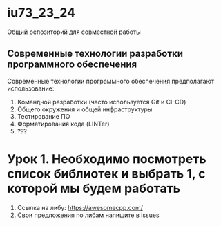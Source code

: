 # iu73_23_24
Общий репозиторий для совместной работы
## Современные технологии разработки программного обеспечения
Современные технологии программного обеспечения предполагают использование:
1. Командной разработки (часто используется Git и CI-CD)
2. Общего окружения и общей инфраструктуры
3. Тестирование ПО
4. Форматирования кода (LINTer)
5. ???
# Урок 1. Необходимо посмотреть список библиотек и выбрать 1, с которой мы будем работать
1. Ссылка на либу: https://awesomecpp.com/
2. Свои предложения по либам напишите в issues


